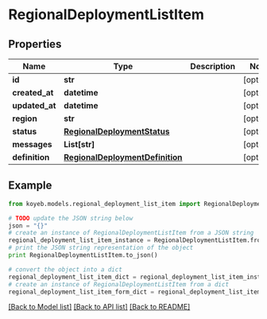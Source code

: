 # RegionalDeploymentListItem


## Properties
Name | Type | Description | Notes
------------ | ------------- | ------------- | -------------
**id** | **str** |  | [optional] 
**created_at** | **datetime** |  | [optional] 
**updated_at** | **datetime** |  | [optional] 
**region** | **str** |  | [optional] 
**status** | [**RegionalDeploymentStatus**](RegionalDeploymentStatus.md) |  | [optional] 
**messages** | **List[str]** |  | [optional] 
**definition** | [**RegionalDeploymentDefinition**](RegionalDeploymentDefinition.md) |  | [optional] 

## Example

```python
from koyeb.models.regional_deployment_list_item import RegionalDeploymentListItem

# TODO update the JSON string below
json = "{}"
# create an instance of RegionalDeploymentListItem from a JSON string
regional_deployment_list_item_instance = RegionalDeploymentListItem.from_json(json)
# print the JSON string representation of the object
print RegionalDeploymentListItem.to_json()

# convert the object into a dict
regional_deployment_list_item_dict = regional_deployment_list_item_instance.to_dict()
# create an instance of RegionalDeploymentListItem from a dict
regional_deployment_list_item_form_dict = regional_deployment_list_item.from_dict(regional_deployment_list_item_dict)
```
[[Back to Model list]](../README.md#documentation-for-models) [[Back to API list]](../README.md#documentation-for-api-endpoints) [[Back to README]](../README.md)


